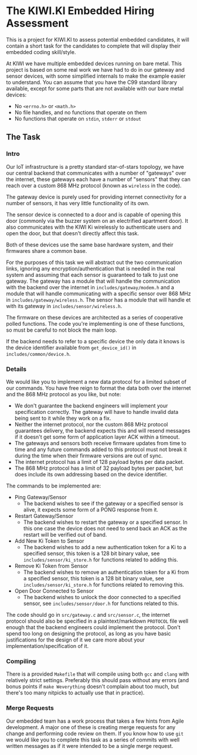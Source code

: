 # The KIWI.KI Embedded Hiring Assessment

This is a project for KIWI.KI to assess potential embedded candidates, it will
contain a short task for the candidates to complete that will display their
embedded coding skill/style.

At KIWI we have multiple embedded devices running on bare metal. This project
is based on some real work we have had to do in our gateway and sensor devices,
with some simplified internals to make the example easier to understand. You
can assume that you have the C99 standard library available, except for some
parts that are not available with our bare metal devices:

 * No `<errno.h>` or `<math.h>`
 * No file handles, and no functions that operate on them
 * No functions that operate on `stdin`, `stderr` or `stdout`

## The Task

### Intro

Our IoT infrastructure is a pretty standard star-of-stars topology, we have our
central backend that communicates with a number of "gateways" over the internet,
these gateways each have a number of "sensors" that they can reach over a custom
868 MHz protocol (known as `wireless` in the code).

The gateway device is purely used for providing internet connectivity for a
number of sensors, it has very little functionality of its own.

The sensor device is connected to a door and is capable of opening this door
(commonly via the buzzer system on an electrified apartment door). It also
communicates with the KIWI Ki wirelessly to authenticate users and open the
door, but that doesn't directly affect this task.

Both of these devices use the same base hardware system, and their firmwares
share a common base.

For the purposes of this task we will abstract out the two communication links,
ignoring any encryption/authentication that is needed in the real system and
assuming that each sensor is guaranteed to talk to just one gateway. The gateway
has a module that will handle the communication with the backend over the
internet in `includes/gateway/modem.h` and a module that will handle
communicating with a specific sensor over 868 MHz in
`includes/gateway/wireless.h`. The sensor has a module that will handle
et
 with its gateway in `includes/sensor/wireless.h`.

The firmware on these devices are architected as a series of cooperative polled
functions. The code you're implementing is one of these functions, so must be
careful to not block the main loop.

If the backend needs to refer to a specific device the only data it knows is
the device identifier available from `get_device_id()` in
`includes/common/device.h`.

### Details

We would like you to implement a new data protocol for a limited subset of our
commands. You have free reign to format the data both over the internet and the
868 MHz protocol as you like, but note:

 * We don't guarantee the backend engineers will implement your specification
   correctly.  The gateway will have to handle invalid data being sent to it
   while they work on a fix.
 * Neither the internet protocol, nor the custom 868 MHz protocol guarantees
   delivery, the backend expects this and will resend messages if it doesn't
   get some form of application layer ACK within a timeout.
 * The gateways and sensors both receive firmware updates from time to time and
   any future commands added to this protocol must not break it during the time
   when their firmware versions are out of sync.
 * The internet protocol has a limit of 128 payload bytes per data packet.
 * The 868 MHz protocol has a limit of 32 payload bytes per packet, but does
   include its own addressing based on the device identifier.

The commands to be implemented are:

 * Ping Gateway/Sensor
   * The backend wishes to see if the gateway or a specified sensor is alive,
     it expects some form of a PONG response from it.
 * Restart Gateway/Sensor
   * The backend wishes to restart the gateway or a specified sensor. In this
     one case the device does not need to send back an ACK as the restart will
     be verified out of band.
 * Add New Ki Token to Sensor
   * The backend wishes to add a new authentication token for a Ki to a
     specified sensor, this token is a 128 bit binary value, see
     `includes/sensor/ki_store.h` for functions related to adding this.
 * Remove Ki Token from Sensor
   * The backend wishes to remove an authentication token for a Ki from a
     specified sensor, this token is a 128 bit binary value, see
     `includes/sensor/ki_store.h` for functions related to removing this.
 * Open Door Connected to Sensor
   * The backend wishes to unlock the door connected to a specified sensor, see
     `includes/sensor/door.h` for functions related to this.

The code should go in `src/gateway.c` and `src/sensor.c`, the internet protocol
should also be specified in a plaintext/markdown `PROTOCOL` file well enough
that the backend engineers could implement the protocol. Don't spend too long
on designing the protocol, as long as you have basic justifications for the
design of it we care more about your implementation/specification of it.

### Compiling

There is a provided `Makefile` that will compile using both `gcc` and `clang`
with relatively strict settings. Preferably this should pass without any errors
(and bonus points if `make Weverything` doesn't complain about too much, but
there's too many nitpicks to actually use that in practice).

### Merge Requests

Our embedded team has a work process that takes a few hints from Agile
development. A major one of these is creating merge requests for any change and
performing code review on them. If you know how to use `git` we would like you
to complete this task as a series of commits with well written messages as if
it were intended to be a single merge request.
